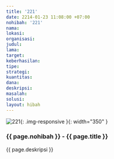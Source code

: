 ```yaml
---
title: '221'
date: 2214-01-23 11:08:00 +07:00
nohibah: '221'
nama: 
lokasi: 
organisasi: 
judul: 
lama: 
target: 
keberhasilan: 
tipe: 
strategi: 
kuantitas: 
dana: 
deskripsi: 
masalah: 
solusi: 
layout: hibah
---
```


![221](/static/img/hibahcms/221.png){: .img-responsive }{: width="350" }

### {{ page.nohibah }} - {{ page.title }}

{{ page.deskripsi }}
